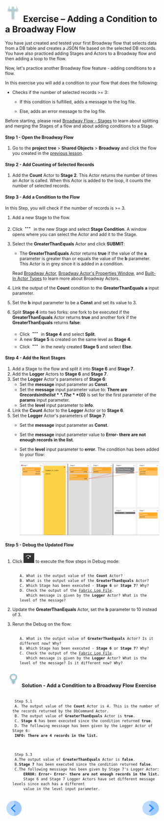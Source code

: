 # ![](/academy/images/Exercise.png) Exercise – Adding a Condition to a Broadway Flow 

You have just created and tested your first Broadway flow that selects data from a DB table and creates a JSON file based on the selected DB records. You have also practiced adding Stages and Actors to a Broadway flow and then adding a loop to the flow. 

Now, let's practice another Broadway flow feature - adding conditions to a flow. 


In this exercise you will add a condition to your flow that does the following:

- Checks if the number of selected records >= 3:  

  - If this condition is fulfilled, adds a message to the log file.

  - Else, adds an error message to the log file.

    

Before starting, please read [Broadway Flow - Stages](/articles/19_Broadway/19_broadway_flow_stages.md) to learn about splitting and merging the Stages of a flow and about adding conditions to a Stage. 

#### Step 1 - Open the Broadway Flow
1. Go to the **project tree** > **Shared Objects** > **Broadway** and click the flow you created in the [previous lesson](/academy/Training_Level_1/99_Broadway/05_create_broadway_flow.md).

#### Step 2 - Add Counting of Selected Records

1. Add the **Count** Actor to **Stage 2**. This Actor returns the number of times an Actor is called. When this Actor is added to the loop, it counts the number of selected records.

#### Step 3 - Add a Condition to the Flow

In this Step, you will check if the number of records is >= 3. 

1. Add a new Stage to the flow.

2. Click ![three dots](/academy/Training_Level_1/99_Broadway/images/three_dots_icon.png) in the new Stage and select  **Stage Condition**. A window opens where you can select the Actor and add it to the Stage.

3. Select the **GreaterThanEquals** Actor and click  **SUBMIT**:

     - The **GreaterThanEquals** Actor returns **true** if the value of the **a** parameter is greater than or equals the value of the **b** parameter. This Actor is in grey since it is added in a condition.

     Read [Broadway Actor](/articles/19_Broadway/03_broadway_actor.md), [Broadway Actor's Properties Window](/articles/19_Broadway/03_broadway_actor_window.md), and [Built-In Actor Types](/articles/19_Broadway/04_built_in_actor_types.md) to learn more about Broadway Actors.

4. Link the output of the **Count** condition to the **GreaterThanEquals** **a** input parameter.

5.  Set the **b** input parameter to be a **Const** and set its value to 3.

6. Split **Stage 4** into two forks: one fork to be executed if the **GreaterThanEquals** Actor returns **true** and another fork if the **GreaterThanEquals** returns **false**:

      - Click ![three dots](/academy/Training_Level_1/99_Broadway/images/three_dots_icon.png) in **Stage 4** and select **Split**. 
      - A new **Stage 5** is created on the same level as **Stage 4**.  
      - Click ![three dots](/academy/Training_Level_1/99_Broadway/images/three_dots_icon.png) in the newly created **Stage 5** and select **Else**.

#### Step 4 - Add the Next Stages

1. Add a Stage to the flow and split it into **Stage 6** and **Stage 7**.
2. Add the **Logger** Actors to **Stage 6** and **Stage 7**.
3. Set the **Logger** Actor's parameters of **Stage 6**:
   - Set the **message** input parameter as **Const**.
   - Set the **message** input parameter value to: **There are ${0} records in the list**. The **${0}** is set for the first parameter of the **params** input parameter.
   - Set the **level** input parameter to **info**.
4. Link the **Count** Actor to the **Logger** Actor or to **Stage 6**.
5. Set the **Logger** Actor's parameters of **Stage 7**:
   - Set the **message** input parameter as **Const**.
   
   - Set the **message** input parameter value to **Error- there are not enough records in the list**.
   
   - Set the **level** input parameter to **error**. The condition has been added to your flow:
   
     ![image](/academy/Training_Level_1/99_Broadway/images/MyFirstFlow_including_condition.png)

#### Step 5 - Debug the Updated Flow

1. Click ![Debug Step](/academy/Training_Level_1/99_Broadway/images/debug_step_icon.png) to execute the flow steps in Debug mode:

   <ul>
   <pre><code>
   A. What is the output value of the <strong>Count</strong> Actor? 
   B. What is the output value of the <strong>GreaterThanEquals</strong> Actor? 
   C. Which Stage has been executed - <strong>Stage 6</strong> or <strong>Stage 7</strong>? Why?
   D. Check the output of the <a href="/articles/13_LUDB_viewer_and_studio_debug_capabilities/02_fabric_studio_log_files.md">Fabric Log File</a>. 
      Which message is given by the <strong>Logger</strong> Actor? What is the level of the message? 
   </code></pre>
   </ul>
   
   
2. Update the **GreaterThanEquals** Actor, set the **b** parameter to 10 instead of 3.

3. Rerun the Debug on the flow: 

   <ul>
   <pre><code>
   A. What is the output value of <strong>GreaterThanEquals</strong> Actor? Is it different now? Why? 
   B. Which Stage has been executed - <strong>Stage 6</strong> or <strong>Stage 7</strong>? Why?
   C. Check the output of the <a href="/articles/13_LUDB_viewer_and_studio_debug_capabilities/02_fabric_studio_log_files.md">Fabric Log File</a>.
      Which message is given by the <strong>Logger</strong> Actor? What is the level of the message? Is it different now? Why? 
   </code></pre>
   </ul>



### ![](/academy/images/Solution.png)Solution - Add a Condition to a Broadway Flow Exercise 

 <ul>
 <pre><code> 
 Step 5.1
 A. The output value of the <strong>Count</strong> Actor is 4. This is the number of the records returned by the <strong></strong>DbCommand</strong> Actor.
 B. The output value of <strong>GreaterThanEquals</strong> Actor is <strong>true</strong>.
 C. <strong>Stage 6</strong> has been executed since the condition returned <strong>true</strong>.
 D. The following messsage has been given by the Logger Actor of Stage 6: 
 <strong>INFO: There are 4 records in the list.</strong>
 </code></pre>
 </ul>

<ul>
<pre><code>
 Step 5.3
 A.The output value of <strong>GreaterThanEquals</strong> Actor is <strong>false</strong>.
 B.<strong>Stage 7</strong> has been executed since the condition returned <strong>false</strong>.
 C.The following messsage has been given by Stage 7's Logger Actor: 
     <strong>ERROR: Error- Error- there are not enough records in the list.</strong> 
     Stage 6 and Stage 7 Logger Actors have set different message levels since each has a different 
     value in the level input parameter.
 </code></pre>
 </ul>




[![Previous](/articles/images/Previous.png)](/academy/Training_Level_1/99_Broadway/06_broadway_flow_adding_loops_and_conditions.md)[<img align="right" width="60" height="54" src="/articles/images/Next.png">]()
